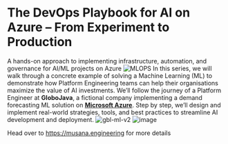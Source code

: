 # The DevOps Playbook for AI on Azure – From Experiment to Production
A hands-on approach to implementing infrastructure, automation, and governance for AI/ML projects on Azure
![MLOPS](https://github.com/user-attachments/assets/6183e4a5-211b-4b08-9dec-725d9e782f4a)
In this series, we will walk through a concrete example of solving a Machine Learning (ML) to demonstrate how Platform Engineering teams can help their organisations maximize the value of AI investments. We’ll follow the journey of a Platform Engineer at **GloboJava**, a fictional company implementing a demand forecasting ML solution on **[Microsoft Azure](https://azure.microsoft.com/)**. Step by step, we’ll design and implement real-world strategies, tools, and best practices to streamline AI development and deployment.
![gbl-ml-v2](https://github.com/user-attachments/assets/9b3095ca-e2ff-4660-9267-4f7e241b799a)
![image](https://github.com/user-attachments/assets/09670a58-e93e-4c6e-b6a3-bf8c92136c1f)

Head over to https://musana.engineering for more details
